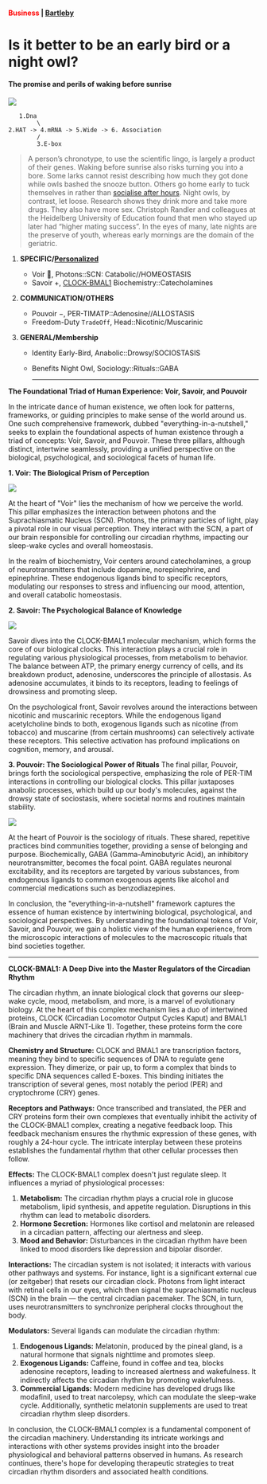 #### <span style="color: red;">Business</span> | [Bartleby](https://www.economist.com/business/2024/06/06/is-it-better-to-be-an-early-bird-or-a-night-owl#)
# Is it better to be an early bird or a night owl?
#### The promise and perils of waking before sunrise

![](https://www.economist.com/cdn-cgi/image/width=1424,quality=80,format=auto/content-assets/images/20240608_WBD001.jpg)

```
   1.Dna
        \
2.HAT -> 4.mRNA -> 5.Wide -> 6. Association 
        /
        3.E-box
```

> A person’s chronotype, to use the scientific lingo, is largely a product of their genes. Waking before sunrise also risks turning you into a bore. Some larks cannot resist describing how much they got done while owls bashed the snooze button. Others go home early to tuck themselves in rather than [socialise after hours](https://abikesa.github.io/sociology/). Night owls, by contrast, let loose. Research shows they drink more and take more drugs. They also have more sex. Christoph Randler and colleagues at the Heidelberg University of Education found that men who stayed up later had “higher mating success”. In the eyes of many, late nights are the preserve of youth, whereas early mornings are the domain of the geriatric.

1. **SPECIFIC/[Personalized](https://en.wikipedia.org/wiki/MRNA-4157/V940)**
   - Voir 👀, Photons::SCN: Catabolic//HOMEOSTASIS
   - Savoir $+$, <a href="https://en.wikipedia.org/wiki/CLOCK#:~:text=CLOCK%20(from%20circadian%20locomotor%20output,and%20period%20of%20circadian%20rhythms">CLOCK-BMAL1</a> Biochemistry::Catecholamines
     
2. **COMMUNICATION/OTHERS**
   - Pouvoir $-$, PER-TIMATP::Adenosine//ALLOSTASIS
   - Freedom-Duty `TradeOff`, Head::Nicotinic/Muscarinic
     
3. **GENERAL/Membership**
   - Identity Early-Bird, Anabolic::Drowsy/SOCIOSTASIS
   - Benefits Night Owl, Sociology::Rituals::GABA
  
 
  
     ---

**The Foundational Triad of Human Experience: Voir, Savoir, and Pouvoir**

In the intricate dance of human existence, we often look for patterns, frameworks, or guiding principles to make sense of the world around us. One such comprehensive framework, dubbed "everything-in-a-nutshell," seeks to explain the foundational aspects of human existence through a triad of concepts: Voir, Savoir, and Pouvoir. These three pillars, although distinct, intertwine seamlessly, providing a unified perspective on the biological, psychological, and sociological facets of human life.

**1. Voir: The Biological Prism of Perception**

![](1.voir.png)

At the heart of "Voir" lies the mechanism of how we perceive the world. This pillar emphasizes the interaction between photons and the Suprachiasmatic Nucleus (SCN). Photons, the primary particles of light, play a pivotal role in our visual perception. They interact with the SCN, a part of our brain responsible for controlling our circadian rhythms, impacting our sleep-wake cycles and overall homeostasis.

In the realm of biochemistry, Voir centers around catecholamines, a group of neurotransmitters that include dopamine, norepinephrine, and epinephrine. These endogenous ligands bind to specific receptors, modulating our responses to stress and influencing our mood, attention, and overall catabolic homeostasis.

**2. Savoir: The Psychological Balance of Knowledge**

![](2.savoir.png)

Savoir dives into the CLOCK-BMAL1 molecular mechanism, which forms the core of our biological clocks. This interaction plays a crucial role in regulating various physiological processes, from metabolism to behavior. The balance between ATP, the primary energy currency of cells, and its breakdown product, adenosine, underscores the principle of allostasis. As adenosine accumulates, it binds to its receptors, leading to feelings of drowsiness and promoting sleep.

On the psychological front, Savoir revolves around the interactions between nicotinic and muscarinic receptors. While the endogenous ligand acetylcholine binds to both, exogenous ligands such as nicotine (from tobacco) and muscarine (from certain mushrooms) can selectively activate these receptors. This selective activation has profound implications on cognition, memory, and arousal.

**3. Pouvoir: The Sociological Power of Rituals**
The final pillar, Pouvoir, brings forth the sociological perspective, emphasizing the role of PER-TIM interactions in controlling our biological clocks. This pillar juxtaposes anabolic processes, which build up our body's molecules, against the drowsy state of sociostasis, where societal norms and routines maintain stability.

![](3.pouvoir.png)

At the heart of Pouvoir is the sociology of rituals. These shared, repetitive practices bind communities together, providing a sense of belonging and purpose. Biochemically, GABA (Gamma-Aminobutyric Acid), an inhibitory neurotransmitter, becomes the focal point. GABA regulates neuronal excitability, and its receptors are targeted by various substances, from endogenous ligands to common exogenous agents like alcohol and commercial medications such as benzodiazepines.

In conclusion, the "everything-in-a-nutshell" framework captures the essence of human existence by intertwining biological, psychological, and sociological perspectives. By understanding the foundational tokens of Voir, Savoir, and Pouvoir, we gain a holistic view of the human experience, from the microscopic interactions of molecules to the macroscopic rituals that bind societies together.


---

**CLOCK-BMAL1: A Deep Dive into the Master Regulators of the Circadian Rhythm**

The circadian rhythm, an innate biological clock that governs our sleep-wake cycle, mood, metabolism, and more, is a marvel of evolutionary biology. At the heart of this complex mechanism lies a duo of intertwined proteins, CLOCK (Circadian Locomotor Output Cycles Kaput) and BMAL1 (Brain and Muscle ARNT-Like 1). Together, these proteins form the core machinery that drives the circadian rhythm in mammals.

**Chemistry and Structure:**
CLOCK and BMAL1 are transcription factors, meaning they bind to specific sequences of DNA to regulate gene expression. They dimerize, or pair up, to form a complex that binds to specific DNA sequences called E-boxes. This binding initiates the transcription of several genes, most notably the period (PER) and cryptochrome (CRY) genes.

**Receptors and Pathways:**
Once transcribed and translated, the PER and CRY proteins form their own complexes that eventually inhibit the activity of the CLOCK-BMAL1 complex, creating a negative feedback loop. This feedback mechanism ensures the rhythmic expression of these genes, with roughly a 24-hour cycle. The intricate interplay between these proteins establishes the fundamental rhythm that other cellular processes then follow.

**Effects:**
The CLOCK-BMAL1 complex doesn't just regulate sleep. It influences a myriad of physiological processes:

1. **Metabolism:** The circadian rhythm plays a crucial role in glucose metabolism, lipid synthesis, and appetite regulation. Disruptions in this rhythm can lead to metabolic disorders.
2. **Hormone Secretion:** Hormones like cortisol and melatonin are released in a circadian pattern, affecting our alertness and sleep.
3. **Mood and Behavior:** Disturbances in the circadian rhythm have been linked to mood disorders like depression and bipolar disorder.

**Interactions:**
The circadian system is not isolated; it interacts with various other pathways and systems. For instance, light is a significant external cue (or zeitgeber) that resets our circadian clock. Photons from light interact with retinal cells in our eyes, which then signal the suprachiasmatic nucleus (SCN) in the brain — the central circadian pacemaker. The SCN, in turn, uses neurotransmitters to synchronize peripheral clocks throughout the body.

**Modulators:**
Several ligands can modulate the circadian rhythm:

1. **Endogenous Ligands:** Melatonin, produced by the pineal gland, is a natural hormone that signals nighttime and promotes sleep. 
2. **Exogenous Ligands:** Caffeine, found in coffee and tea, blocks adenosine receptors, leading to increased alertness and wakefulness. It indirectly affects the circadian rhythm by promoting wakefulness.
3. **Commercial Ligands:** Modern medicine has developed drugs like modafinil, used to treat narcolepsy, which can modulate the sleep-wake cycle. Additionally, synthetic melatonin supplements are used to treat circadian rhythm sleep disorders.

In conclusion, the CLOCK-BMAL1 complex is a fundamental component of the circadian machinery. Understanding its intricate workings and interactions with other systems provides insight into the broader physiological and behavioral patterns observed in humans. As research continues, there's hope for developing therapeutic strategies to treat circadian rhythm disorders and associated health conditions.

